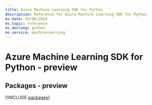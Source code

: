 ```yaml
---
title: Azure Machine Learning SDK for Python
description: Reference for Azure Machine Learning SDK for Python
ms.date: 03/06/2024
ms.topic: reference
ms.devlang: python
ms.service: machinelearning
---
```

# Azure Machine Learning SDK for Python - preview
## Packages - preview
[!INCLUDE [packages](machine-learning-index.md)]